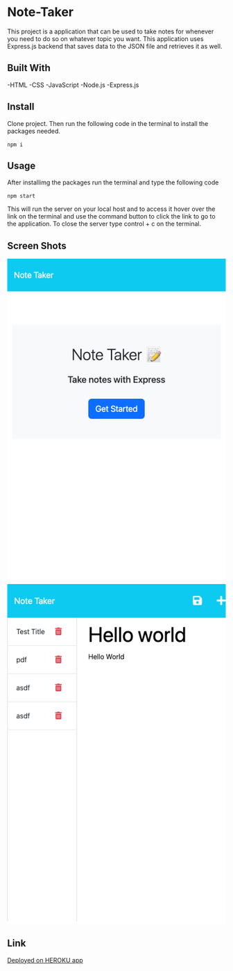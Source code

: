 # Note-Taker

This project is a application that can be used to take notes for whenever you need to do so on whatever topic you want. This application uses Express.js backend that saves data to the JSON file and retrieves it as well.

## Built With
-HTML
-CSS
-JavaScript
-Node.js
-Express.js

## Install

Clone project.
Then run the following code in the terminal to install the packages needed.
```
npm i
```

## Usage

After installimg the packages run the terminal and type the following code
```
npm start
```
This will run the server on your local host and to access it hover over the link on the terminal and use the command button to click the link to go to the application. To close the server type control + c on the terminal.

## Screen Shots

![shot-1](public/assets/joeljazz-notetaker.herokuapp.com_.png)
![shot-2](public/assets/joeljazz-notetaker.herokuapp.com_notes.png)

## Link
[Deployed on HEROKU app](https://joeljazz-notetaker.herokuapp.com/)